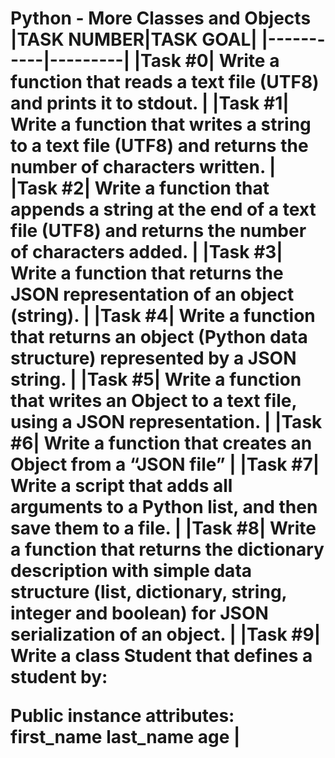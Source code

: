 <h1>Python - More Classes and Objects
|TASK NUMBER|TASK GOAL|
|-----------|---------|
|Task #0| Write a function that reads a text file (UTF8) and prints it to stdout. | 
|Task #1| Write a function that writes a string to a text file (UTF8) and returns the number of characters written. |
|Task #2| Write a function that appends a string at the end of a text file (UTF8) and returns the number of characters added. |
|Task #3| Write a function that returns the JSON representation of an object (string). |
|Task #4| Write a function that returns an object (Python data structure) represented by a JSON string. |
|Task #5| Write a function that writes an Object to a text file, using a JSON representation. |
|Task #6| Write a function that creates an Object from a “JSON file” |
|Task #7| Write a script that adds all arguments to a Python list, and then save them to a file. |
|Task #8| Write a function that returns the dictionary description with simple data structure (list, dictionary, string, integer and boolean) for JSON serialization of an object. |
|Task #9| Write a class Student that defines a student by:

Public instance attributes:
first_name
last_name
age |
